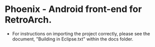 # Phoenix - Android front-end for RetroArch.

- For instructions on importing the project correctly, please see the document, "Building in Eclipse.txt" within the docs folder. 